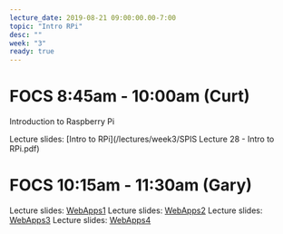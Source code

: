 ```yaml
---
lecture_date: 2019-08-21 09:00:00.00-7:00
topic: "Intro RPi"
desc: ""
week: "3"
ready: true
---
```


# FOCS 8:45am - 10:00am (Curt)
Introduction to Raspberry Pi

Lecture slides: [Intro to RPi](/lectures/week3/SPIS Lecture 28 - Intro to RPi.pdf)




# FOCS 10:15am - 11:30am (Gary)

Lecture slides: [WebApps1](/lectures/week3/lec4.pdf)
Lecture slides: [WebApps2](/lectures/week3/lec5.pdf)
Lecture slides: [WebApps3](/lectures/week3/lec6.pdf)
Lecture slides: [WebApps4](/lectures/week3/lec7.pdf)

